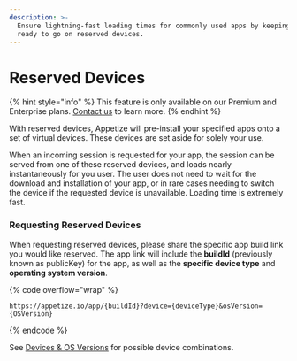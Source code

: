 ```yaml
---
description: >-
  Ensure lightning-fast loading times for commonly used apps by keeping them
  ready to go on reserved devices.
---
```


# Reserved Devices

{% hint style="info" %}
This feature is only available on our Premium and Enterprise plans. [Contact us](https://appetize.io/contact-us) to learn more.
{% endhint %}

With reserved devices, Appetize will pre-install your specified apps onto a set of virtual devices. These devices are set aside for solely your use.

When an incoming session is requested for your app, the session can be served from one of these reserved devices, and loads nearly instantaneously for you user. The user does not need to wait for the download and installation of your app, or in rare cases needing to switch the device if the requested device is unavailable. Loading time is extremely fast.

### Requesting Reserved Devices

When requesting reserved devices, please share the specific app build link you would like reserved. The app link will include the **buildId** (previously known as publicKey) for the app, as well as the **specific device type** and **operating system version**.

{% code overflow="wrap" %}
```
https://appetize.io/app/{buildId}?device={deviceType}&osVersion={OSVersion}
```
{% endcode %}

See [Devices & OS Versions](../devices-and-os-versions.md) for possible device combinations.
